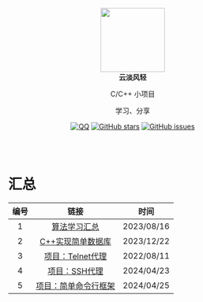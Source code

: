 <p align="center">
  <a href="https://mehoon.com">
    <img src="https://blog.mehoon.com/wp-content/uploads/2021/06/cropped-avatar.jpg" width="130" />
  </a>
  <br />
  <b>云淡风轻</b>
  <p align="center">C/C++ 小项目</p>
  <p align="center">学习、分享</p>
  
  <p align="center">
  <a href="https://github.com/haohaizhi/haohaizhi.github.io/blob/main/assets/qq.jpg">
  <img src="https://img.shields.io/badge/Talk-QQ-brightgreen.svg?style=popout-square" alt="QQ"></a>
  <a href="https://github.com/haohaizhi/cplusplus_projects/stargazers">
  <img src="https://img.shields.io/github/stars/haohaizhi/cplusplus_projects.svg?style=popout-square" alt="GitHub stars"></a>
  <a href="https://github.com/haohaizhi/cplusplus_projects/issues">
  <img src="https://img.shields.io/github/issues/haohaizhi/cplusplus_projects.svg?style=popout-square" alt="GitHub issues"></a>
</p>


<br />
<br />

# 汇总
|编号|链接|时间|
| :--:| :--: | :--: |
|1|[算法学习汇总](https://github.com/haohaizhi/cplusplus_projects/tree/main/c-study/)|2023/08/16|
|2|[C++实现简单数据库](https://github.com/haohaizhi/cplusplus_projects/tree/main/cpp-easySql/)|2023/12/22|
|3|[项目：Telnet代理](https://github.com/haohaizhi/telnet_proxy)|2022/08/11|
|4|[项目：SSH代理](https://github.com/haohaizhi/ssh_proxy)|2024/04/23|
|5|[项目：简单命令行框架](https://github.com/haohaizhi/mini_vtysh)|2024/04/25|
